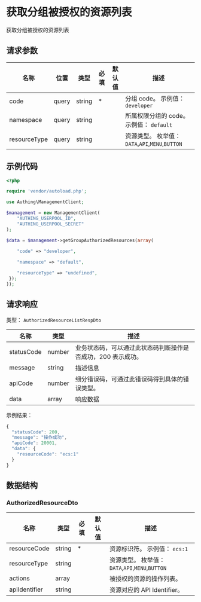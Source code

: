 # 获取分组被授权的资源列表

<!--
  警告⚠️：
  不要直接修改该文档，
  https://github.com/Authing/authing-docs-factory
  使用该项目进行生成
-->

获取分组被授权的资源列表

## 请求参数

| 名称 | 位置 | 类型 | 必填 | 默认值 | 描述 |
| ---- | --- | ---- | ---- | ---- | ---- |
| code | query | string  | \* |  | 分组 code。 示例值： `developer` |
| namespace | query | string  |  |  | 所属权限分组的 code。 示例值： `default` |
| resourceType | query | string  |  |  | 资源类型。 枚举值：`DATA`,`API`,`MENU`,`BUTTON` |


## 示例代码

```php
<?php

require 'vendor/autoload.php';

use Authing\ManagementClient;

$management = new ManagementClient(
    "AUTHING_USERPOOL_ID",
    "AUTHING_USERPOOL_SECRET"
);

$data = $management->getGroupAuthorizedResources(array(
  
    "code" => "developer",

    "namespace" => "default",

    "resourceType" => "undefined",
 });
));
```


## 请求响应

类型： `AuthorizedResourceListRespDto`

| 名称 | 类型 | 描述 |
| ---- | ---- | ---- |
| statusCode | number | 业务状态码，可以通过此状态码判断操作是否成功，200 表示成功。 |
| message | string | 描述信息 |
| apiCode | number | 细分错误码，可通过此错误码得到具体的错误类型。 |
| data | array | 响应数据 |



示例结果：

```js
{
  "statusCode": 200,
  "message": "操作成功",
  "apiCode": 20001,
  "data": {
    "resourceCode": "ecs:1"
  }
}
```

## 数据结构


### <a id="AuthorizedResourceDto"></a> AuthorizedResourceDto

| 名称 | 类型 | 必填 |默认值| 描述 |
| ---- |  ---- | ---- | --- | ---- |
| resourceCode | string | \* |  | 资源标识符。 示例值： `ecs:1`  |
  | resourceType | string |  |  | 资源类型。 枚举值：`DATA`,`API`,`MENU`,`BUTTON`  |
  | actions | array |  |  | 被授权的资源的操作列表。   |
  | apiIdentifier | string |  |  | 资源对应的 API Identifier。   |
  

